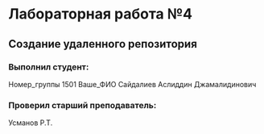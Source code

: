 # Лабораторная работа №4
## Создание удаленного репозитория
### Выполнил студент:
Номер_группы 
1501 
Ваше_ФИО
Сайдалиев Аслиддин Джамалидинович
### Проверил старший преподаватель:
Усманов Р.Т.

